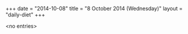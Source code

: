 +++
date = "2014-10-08"
title = "8 October 2014 (Wednesday)"
layout = "daily-diet"
+++


\<no entries\>

